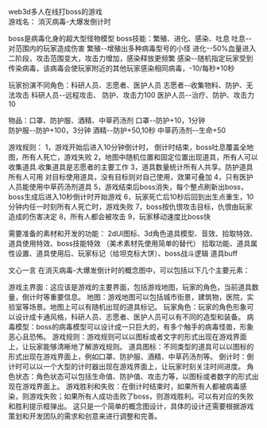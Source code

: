 

web3d多人在线打boss的游戏  
游戏名： 消灭病毒-大爆发倒计时

boss是病毒化身的超大型怪物模型
boss技能：繁殖、进化、感染、吐息
吐息--对范围内的玩家造成伤害
繁殖--增殖出多种病毒型号的小怪
进化--50%血量进入二阶段，攻击范围变大，攻击力增加，感染释放更频繁
感染--随机指定玩家受到传染病毒，该病毒会使玩家附近的其他玩家感染相同病毒，-10/每秒*10秒


玩家扮演不同角色：科研人员、志愿者、医护人员
志愿者--收集物料、防护、无法攻击
科研人员--远程攻击、 防护、攻击力100
医护人员--治疗、防护、攻击力10

物品：口罩、防护服、酒精、中草药汤剂
口罩--防护+10，1分钟  
防护服--防护+100，3分钟
酒精--防护+50,10秒
中草药汤剂--生命+50

游戏规则：
1，游戏开始后进入10分钟倒计时，
倒计时结束，boss吐息覆盖全地图，所有人死亡，游戏失败
2，地图中随机位置和固定位置出现道具，所有人可以收集道具.收集道具是志愿者的主要工作
3，道具数量统计所有人共享。防护道具所有人可用
对目标使用道具，没有目标则对自己使用，效果可叠加
4，只有医护人员能使用中草药汤剂道具
5，游戏结束后boss消失，每个整点刷新出boss，boss生成后进入10秒倒计时开始游戏
6，玩家死亡后10秒后回到出生点重生，10分钟内任一时刻所有人死亡时，游戏失败
7，boss按仇恨攻击目标，仇恨由玩家造成的伤害决定
8，所有人都会被攻击
9，玩家移动速度比boss快

需要准备的素材和开发的功能：
2dUI图标、3d角色道具模型、音效、拾取特效、道具使用特效、boss技能特效
（美术素材先使用简单的替代）
拾取功能、道具属性设置、道具使用后、玩家标记（给坦克标大饼）、boss战斗逻辑
道具buff

文心一言
在消灭病毒-大爆发倒计时的概念图中，可以包括以下几个主要元素：

游戏主界面：这应该是游戏的主要界面，包括游戏地图，玩家的角色，当前道具数量，倒计时等重要信息。
地图：游戏地图可以包括城市街景，建筑物，医院，实验室等场景。地图上可以有随机出现的道具标记。
玩家角色：玩家的角色形象可以设计成卡通风格，科研人员、志愿者、医护人员可以有不同的造型和装备。
病毒模型：boss的病毒模型可以设计成一只巨大的，有多个触手的病毒怪兽，形象恶心且恐怖。
游戏规则：游戏规则可以以图标或者文字的形式出现在游戏界面上，让玩家能够清晰地了解游戏规则。
道具图标：不同类型的道具可以以图标的形式出现在游戏界面上，例如口罩、防护服、酒精、中草药汤剂等。
倒计时：倒计时可以以一个大型的计时器出现在游戏界面上，让玩家时刻关注时间进度。
角色状态：角色状态可以包括生命值、防护值、攻击力等，以图标或者数字的形式出现在游戏界面上。
游戏胜利和失败：在倒计时结束时，如果所有人都被病毒感染，则游戏失败；如果所有人成功击败了boss，则游戏胜利。可以有对应的失败和胜利提示框弹出。
这只是一个简单的概念图设计，具体的设计还需要根据游戏策划和开发团队的需求和创意来进行调整和完善。